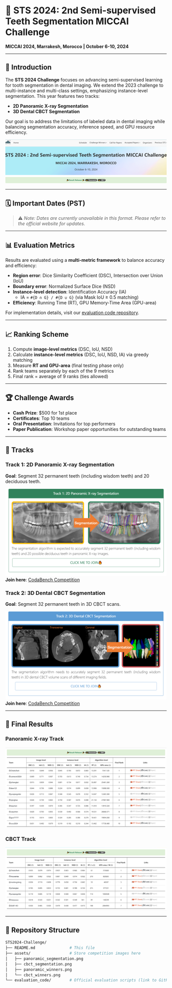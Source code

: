 # 🦷 STS 2024: 2nd Semi-supervised Teeth Segmentation MICCAI Challenge  
**MICCAI 2024, Marrakesh, Morocco | October 6-10, 2024**  

---

## 📌 Introduction  
The **STS 2024 Challenge** focuses on advancing semi-supervised learning for tooth segmentation in dental imaging. We extend the 2023 challenge to multi-instance and multi-class settings, emphasizing instance-level segmentation. This year features two tracks:  
- **2D Panoramic X-ray Segmentation**  
- **3D Dental CBCT Segmentation**  

Our goal is to address the limitations of labeled data in dental imaging while balancing segmentation accuracy, inference speed, and GPU resource efficiency.  

![image-20250613133108457](./assets/image-20250613133108457.png)

---

## 🗓️ Important Dates (PST)  
> ⚠️ *Note: Dates are currently unavailable in this format. Please refer to the official website for updates.*  

---

## 📊 Evaluation Metrics  
Results are evaluated using a **multi-metric framework** to balance accuracy and efficiency:  
- **Region error**: Dice Similarity Coefficient (DSC), Intersection over Union (IoU)  
- **Boundary error**: Normalized Surface Dice (NSD)  
- **Instance-level detection**: Identification Accuracy (IA)  
  - IA = `#{D ∩ G} / #{D ∪ G}` (via Mask IoU ≥ 0.5 matching)  
- **Efficiency**: Running Time (RT), GPU Memory-Time Area (GPU-area)  

For implementation details, visit our [evaluation code repository](https://github.com/STS-challenge/STS).   

---

## 📈 Ranking Scheme  
1. Compute **image-level metrics** (DSC, IoU, NSD)  
2. Calculate **instance-level metrics** (DSC, IoU, NSD, IA) via greedy matching  
3. Measure **RT and GPU-area** (final testing phase only)  
4. Rank teams separately by each of the 9 metrics  
5. Final rank = average of 9 ranks (ties allowed)  

---

## 🏆 Challenge Awards  
- **Cash Prize**: $500 for 1st place  
- **Certificates**: Top 10 teams  
- **Oral Presentation**: Invitations for top performers  
- **Paper Publication**: Workshop paper opportunities for outstanding teams  

---

## 🏁 Tracks  

### Track 1: 2D Panoramic X-ray Segmentation  
**Goal**: Segment 32 permanent teeth (including wisdom teeth) and 20 deciduous teeth.  

![image-20250613132918804](./assets/image-20250613132918804.png)
**Join here**: [CodaBench Competition](https://www.codabench.org/competitions/3024/#/pages-tab)   

### Track 2: 3D Dental CBCT Segmentation  
**Goal**: Segment 32 permanent teeth in 3D CBCT scans.  

![image-20250613132935913](./assets/image-20250613132935913.png)
**Join here**: [CodaBench Competition](https://www.codabench.org/competitions/3025/#/pages-tab)   

---

## 🏅 Final Results  
### Panoramic X-ray Track  

![image-20250613133002565](./assets/image-20250613133002565.png)

### CBCT Track  
![image-20250613133020574](./assets/image-20250613133020574.png)

---

## 📁 Repository Structure  
```bash
STS2024-Challenge/  
├── README.md               # This file  
├── assets/                 # Store competition images here  
│   ├── panoramic_segmentation.png  
│   ├── cbct_segmentation.png  
│   ├── panoramic_winners.png  
│   └── cbct_winners.png  
└── evaluation_code/        # Official evaluation scripts (link to GitHub)  